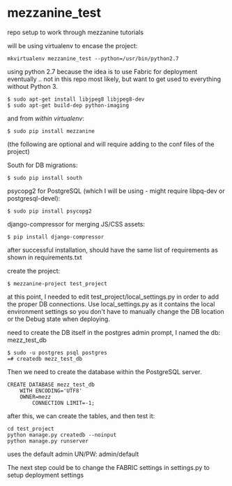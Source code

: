 mezzanine_test
==============

repo setup to work through mezzanine tutorials

will be using virtualenv to encase the project:

	mkvirtualenv mezzanine_test --python=/usr/bin/python2.7

using python 2.7 because the idea is to use Fabric for deployment eventually .. not in this repo most likely, but want to get used to everything without Python 3.

	$ sudo apt-get install libjpeg8 libjpeg8-dev
	$ sudo apt-get build-dep python-imaging

and from *within virtualenv*:

	$ sudo pip install mezzanine

(the following are optional and will require adding to the conf files of the project)

South for DB migrations:
	
	$ sudo pip install south

psycopg2 for PostgreSQL (which I will be using - might require libpq-dev or postgresql-devel):

	$ sudo pip install psycopg2

django-compressor for merging JS/CSS assets:

	$ pip install django-compressor

after successful installation, should have the same list of requirements as shown in requirements.txt

create the project:

	$ mezzanine-project test_project

at this point, I needed to edit test_project/local_settings.py in order to add the proper DB connections.  Use local_settings.py as it contains the local environment settings so you don't have to manually change the DB location or the Debug state when deploying.

need to create the DB itself in the postgres admin prompt, I named the db: mezz_test_db

    $ sudo -u postgres psql postgres
    =# createdb mezz_test_db

Then we need to create the database within the PostgreSQL server.

	CREATE DATABASE mezz_test_db
		WITH ENCODING='UTF8'
		OWNER=mezz
       		CONNECTION LIMIT=-1;

after this, we can create the tables, and then test it:

	cd test_project
	python manage.py createdb --noinput
	python manage.py runserver

uses the default admin UN/PW: admin/default

The next step could be to change the FABRIC settings in settings.py to setup deployment settings

